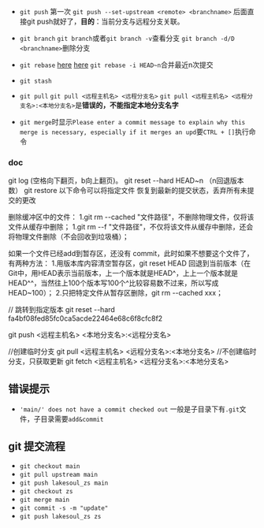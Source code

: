 * `git push` 
第一次
`git push --set-upstream <remote> <branchname>` 
后面直接git push就好了，**目的**：当前分支与远程分支关联。

* `git branch`
`git branch`或者`git branch -v`查看分支
`git branch -d/D <branchname>`删除分支
* `git rebase`
[here](https://git-scm.com/docs/git-rebase/zh_HANS-CN) 
[here](http://jartto.wang/2018/12/11/git-rebase/)
`git rebase -i HEAD~n`合并最近n次提交

* `git stash`

* `git pull` 
`git pull <远程主机名> <远程分支名>`
`git pull <远程主机名> <远程分支名>:<本地分支名>`是**错误的，不能指定本地分支名字**

* `git merge`时显示`Please enter a commit message to explain why this merge is necessary, especially if it merges an upd`要`CTRL + []`执行命令



### doc
git log				(空格向下翻页，b向上翻页)。
git reset --hard HEAD~n		（n回退版本数）
git restore <file>		以下命令可以将指定文件 <file> 恢复到最新的提交状态，丢弃所有未提交的更改




删除缓冲区中的文件：
1.git rm --cached "文件路径"，不删除物理文件，仅将该文件从缓存中删除；
1.git rm --f "文件路径"，不仅将该文件从缓存中删除，还会将物理文件删除（不会回收到垃圾桶）；

如果一个文件已经add到暂存区，还没有 commit，此时如果不想要这个文件了，有两种方法：
1.用版本库内容清空暂存区，git reset HEAD 回退到当前版本（在Git中，用HEAD表示当前版本，上一个版本就是HEAD^，上上一个版本就是HEAD^^，当然往上100个版本写100个^比较容易数不过来，所以写成HEAD~100）；
2.只把特定文件从暂存区删除，git rm --cached xxx；


// 跳转到指定版本
git reset --hard  fa4bf08fed85fc0ca5acde22464e68c6f8cfc8f2


git push <远程主机名> <本地分支名>:<远程分支名>


//创建临时分支
git pull <远程主机名> <远程分支名>:<本地分支名>
//不创建临时分支，只获取更新
git fetch <远程主机名> <远程分支名>:<本地分支名>


## 错误提示
* `'main/' does not have a commit checked out`
一般是子目录下有`.git`文件，子目录需要`add&commit`


## git 提交流程
* `git checkout main`
* `git pull upstream main`
* `git push lakesoul_zs main`
* `git checkout zs`
* `git merge main`
* `git commit -s -m "update"`
* `git push lakesoul_zs zs`